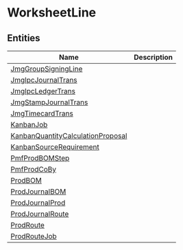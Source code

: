 
# WorksheetLine


## Entities

|Name|Description|
|---|---|
|[JmgGroupSigningLine](JmgGroupSigningLine.cdm.json)||
|[JmgIpcJournalTrans](JmgIpcJournalTrans.cdm.json)||
|[JmgIpcLedgerTrans](JmgIpcLedgerTrans.cdm.json)||
|[JmgStampJournalTrans](JmgStampJournalTrans.cdm.json)||
|[JmgTimecardTrans](JmgTimecardTrans.cdm.json)||
|[KanbanJob](KanbanJob.cdm.json)||
|[KanbanQuantityCalculationProposal](KanbanQuantityCalculationProposal.cdm.json)||
|[KanbanSourceRequirement](KanbanSourceRequirement.cdm.json)||
|[PmfProdBOMStep](PmfProdBOMStep.cdm.json)||
|[PmfProdCoBy](PmfProdCoBy.cdm.json)||
|[ProdBOM](ProdBOM.cdm.json)||
|[ProdJournalBOM](ProdJournalBOM.cdm.json)||
|[ProdJournalProd](ProdJournalProd.cdm.json)||
|[ProdJournalRoute](ProdJournalRoute.cdm.json)||
|[ProdRoute](ProdRoute.cdm.json)||
|[ProdRouteJob](ProdRouteJob.cdm.json)||
